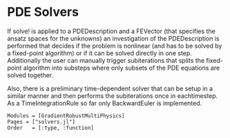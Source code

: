 
# PDE Solvers

If solve! is applied to a PDEDescription and a FEVector (that specifies the ansatz spaces for the unknowns) an investigation of the PDEDescription is performed that decides if the problem is nonlinear (and has to be solved by a fixed-point algorithm) or if it can be solved directly in one step.
Additionally the user can manually trigger subiterations that splits the fixed-point algorithm into substeps where only subsets of the PDE equations are solved together.

Also, there is a preliminary time-dependent solver that can be setup in a similar manner and then performs the subiterations once in eachtimestep. As a TimeIntegrationRule so far only BackwardEuler is implemented.

```@autodocs
Modules = [GradientRobustMultiPhysics]
Pages = ["solvers.jl"]
Order   = [:type, :function]
```